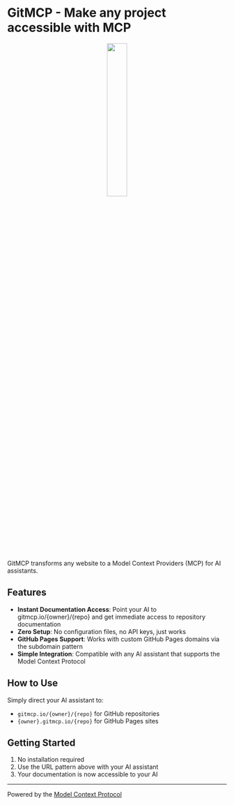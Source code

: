 # GitMCP - Make any project accessible with MCP

<p align="center">
<img src="https://github.com/user-attachments/assets/7ee9e775-f765-4384-a7bb-7e1322429508" width=30% height=30%>
</p>
GitMCP transforms any website to a Model Context Providers (MCP) for AI assistants.

## Features

- **Instant Documentation Access**: Point your AI to gitmcp.io/{owner}/{repo} and get immediate access to repository documentation
- **Zero Setup**: No configuration files, no API keys, just works
- **GitHub Pages Support**: Works with custom GitHub Pages domains via the subdomain pattern
- **Simple Integration**: Compatible with any AI assistant that supports the Model Context Protocol

## How to Use

Simply direct your AI assistant to:
- `gitmcp.io/{owner}/{repo}` for GitHub repositories
- `{owner}.gitmcp.io/{repo}` for GitHub Pages sites

## Getting Started

1. No installation required
2. Use the URL pattern above with your AI assistant
3. Your documentation is now accessible to your AI

---

Powered by the [Model Context Protocol](https://modelcontextprotocol.github.io/)
